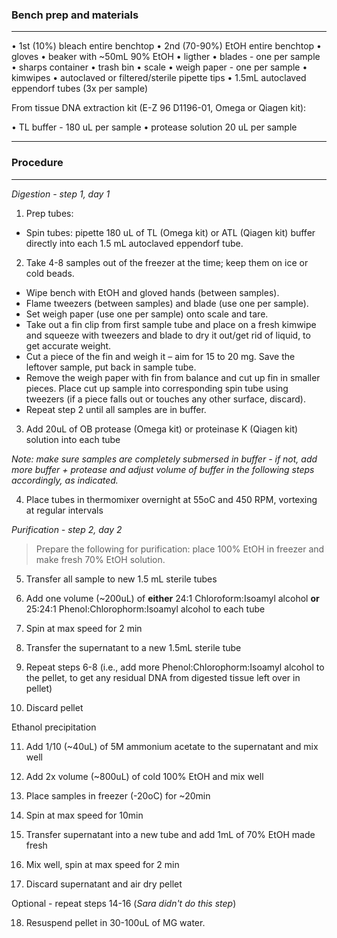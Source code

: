 ### Bench prep and materials
-----------------------------

•	1st (10%) bleach entire benchtop
•	2nd (70-90%) EtOH entire benchtop
•	gloves
•	beaker with ~50mL 90% EtOH
•	ligther
•	blades - one per sample
•	sharps container
•	trash bin
•	scale
•	weigh paper - one per sample
•	kimwipes
•	autoclaved or filtered/sterile pipette tips
•	1.5mL autoclaved eppendorf tubes (3x per sample)

From tissue DNA extraction kit (E-Z 96 D1196-01, Omega or Qiagen kit):

•	TL buffer - 180 uL per sample
•	protease solution 20 uL per sample

--------------------------
### Procedure
------------------------

*Digestion - step 1, day 1*

1.	Prep tubes:
* Spin tubes: pipette 180 uL of TL (Omega kit) or ATL (Qiagen kit) buffer directly into each 1.5 mL autoclaved eppendorf tube.

2.	Take 4-8 samples out of the freezer at the time; keep them on ice or cold beads.

* Wipe bench with EtOH and gloved hands (between samples).
* Flame tweezers (between samples) and blade (use one per sample).
* Set weigh paper (use one per sample) onto scale and tare.
* Take out a fin clip from first sample tube and place on a fresh kimwipe and squeeze with tweezers and blade to dry it out/get rid of liquid, to get accurate weight.
* Cut a piece of the fin and weigh it – aim for 15 to 20 mg. Save the leftover sample, put back in sample tube.
* Remove the weigh paper with fin from balance and cut up fin in smaller pieces. Place cut up sample into corresponding spin tube using tweezers (if a piece falls out or touches any other surface, discard).
* Repeat step 2 until all samples are in buffer.

3.	Add 20uL of OB protease (Omega kit) or proteinase K (Qiagen kit) solution into each tube

*Note: make sure samples are completely submersed in buffer - if not, add more buffer + protease and adjust volume of buffer in the following steps accordingly, as indicated.*

4.	Place tubes in thermomixer overnight at 55oC and 450 RPM, vortexing at regular intervals

*Purification - step 2, day 2*

> Prepare the following for purification: place 100% EtOH in freezer and make fresh 70% EtOH solution.

5. Transfer all sample to new 1.5 mL sterile tubes

6. Add one volume (~200uL) of **either** 24:1 Chloroform:Isoamyl alcohol **or** 25:24:1 Phenol:Chlorophorm:Isoamyl alcohol to each tube

7. Spin at max speed for 2 min

8. Transfer the supernatant to a new 1.5mL sterile tube

9. Repeat steps 6-8 (i.e., add more Phenol:Chlorophorm:Isoamyl alcohol to the pellet, to get any residual DNA from digested tissue left over in pellet)

10. Discard pellet

Ethanol precipitation

11. Add 1/10 (~40uL) of 5M ammonium acetate to the supernatant and mix well

12. Add 2x volume (~800uL) of cold 100% EtOH and mix well

13. Place samples in freezer (-20oC) for ~20min

14. Spin at max speed for 10min

15. Transfer supernatant into a new tube and add 1mL of 70% EtOH made fresh

16. Mix well, spin at max speed for 2 min

17. Discard supernatant and air dry pellet

Optional - repeat steps 14-16 (*Sara didn't do this step*)

18. Resuspend pellet in 30-100uL of MG water.
